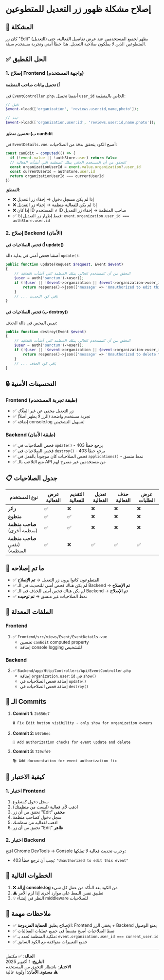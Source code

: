 # إصلاح مشكلة ظهور زر التعديل للمتطوعين

## 🐛 المشكلة
كان زر "Edit" (التعديل) يظهر لجميع المستخدمين عند عرض تفاصيل الفعالية، حتى المتطوعين الذين لا يملكون صلاحية التعديل. هذا خطأ أمني وتجربة مستخدم سيئة.

## ✅ الحل المُطبق

### 1. إصلاح Frontend (واجهة المستخدم)

#### أ) تحميل بيانات صاحب المنظمة
في `EventController.php`، أضفنا تحميل `user_id` الخاص بالمنظمة:

```php
// قبل:
$event->load(['organization', 'reviews.user:id,name,photo']);

// بعد:
$event->load(['organization.user:id', 'reviews.user:id,name,photo']);
```

#### ب) تحسين منطق canEdit
في `EventDetails.vue`، أصبح الكود يتحقق بدقة من الصلاحيات:

```javascript
const canEdit = computed(() => {
  if (!event.value || !authStore.user) return false
  // التحقق من أن المستخدم الحالي يملك المنظمة التي أنشأت الفعالية
  const organizationUserId = event.value.organization?.user_id
  const currentUserId = authStore.user.id
  return organizationUserId === currentUserId
})
```

**المنطق**:
- ❌ إذا لم يكن مسجل دخول → إخفاء زر التعديل
- ❌ إذا لم يكن للفعالية منظمة → إخفاء زر التعديل  
- ❌ إذا كان ID المستخدم ≠ ID صاحب المنظمة → إخفاء زر التعديل
- ✅ فقط إظهار زر التعديل إذا: `event.organization.user_id === authStore.user.id`

### 2. إصلاح Backend (الأمان)

#### أ) فحص الصلاحيات في update()
أضفنا فحص أمني في بداية دالة `update()`:

```php
public function update(Request $request, Event $event)
{
    // التحقق من أن المستخدم الحالي يملك المنظمة التي أنشأت الفعالية
    $user = auth('sanctum')->user();
    if (!$user || !$event->organization || $event->organization->user_id !== $user->id) {
        return response()->json(['message' => 'Unauthorized to edit this event'], 403);
    }
    // ... باقي كود التحديث
}
```

#### ب) فحص الصلاحيات في destroy()
نفس الفحص في دالة الحذف:

```php
public function destroy(Event $event)
{
    // التحقق من أن المستخدم الحالي يملك المنظمة التي أنشأت الفعالية
    $user = auth('sanctum')->user();
    if (!$user || !$event->organization || $event->organization->user_id !== $user->id) {
        return response()->json(['message' => 'Unauthorized to delete this event'], 403);
    }
    // ... باقي كود الحذف
}
```

## 🔒 التحسينات الأمنية

### Frontend (طبقة تجربة المستخدم)
- ✅ زر التعديل مخفي عن غير الملّاك
- ✅ تجربة مستخدم واضحة (الزر لا يظهر أصلاً)
- ✅ إضافة console.log لتسهيل التشخيص

### Backend (طبقة الأمان)
- ✅ فحص الصلاحيات في `update()` - يرجع خطأ 403
- ✅ فحص الصلاحيات في `destroy()` - يرجع خطأ 403
- ✅ فحص الصلاحيات كان موجوداً بالفعل في `applications()` - نمط متسق
- ✅ منع التلاعب بالـ API من مستخدمين غير مصرح لهم

## 📋 جدول الصلاحيات

| نوع المستخدم | عرض الفعالية | التقديم للفعالية | تعديل الفعالية | حذف الفعالية | عرض الطلبات |
|--------------|---------------|-------------------|-----------------|---------------|-------------|
| **زائر** | ✅ | ❌ | ❌ | ❌ | ❌ |
| **متطوع** | ✅ | ✅ | ❌ | ❌ | ❌ |
| **صاحب منظمة** (منظمة أخرى) | ✅ | ✅ | ❌ | ❌ | ❌ |
| **صاحب منظمة** (نفس المنظمة) | ✅ | ❌ | ✅ | ✅ | ✅ |

## 🎯 ما تم إصلاحه

- ✅ المتطوعون كانوا يرون زر التعديل → **تم الإصلاح**
- ✅ لم يكن هناك فحص أمني للتحديث في الـ Backend → **تم الإصلاح**
- ✅ لم يكن هناك فحص أمني للحذف في الـ Backend → **تم الإصلاح**
- ✅ نمط الصلاحيات غير متسق → **تم توحيده**

## 📁 الملفات المعدلة

### Frontend
1. ✅ `Frontend/src/views/Event/EventDetails.vue`
   - تحسين `canEdit` computed property
   - إضافة console logging للتشخيص

### Backend
2. ✅ `Backend/app/Http/Controllers/Api/EventController.php`
   - إضافة `organization.user:id` في `show()`
   - إضافة فحص الصلاحيات في `update()`
   - إضافة فحص الصلاحيات في `destroy()`

## 🔄 الـ Commits

1. **Commit 1**: `2b556e7`
   ```
   🔒 Fix Edit button visibility - only show for organization owners
   ```

2. **Commit 2**: `b97b6ec`
   ```
   🔐 Add authorization checks for event update and delete
   ```

3. **Commit 3**: `729cfd9`
   ```
   📚 Add documentation for event authorization fix
   ```

## 🧪 كيفية الاختبار

### 1. اختبار Frontend
1. سجل دخول كمتطوع
2. اذهب لأي فعالية (ليست من منظمتك)
3. تحقق من أن زر "Edit" **مخفي**
4. سجل دخول كصاحب منظمة
5. اذهب لفعالية من منظمتك
6. تحقق من أن زر "Edit" **ظاهر**

### 2. اختبار Backend
افتح Chrome DevTools → Console وجرب تحديث فعالية لا تملكها:
- يجب أن ترجع خطأ 403: `"Unauthorized to edit this event"`

## 🚀 الخطوات التالية

1. ❌ **إزالة console.log** من الكود بعد التأكد من عمل كل شيء
2. ⚠️ تطبيق نفس النمط على موارد أخرى إذا لزم الأمر
3. 💡 النظر في إنشاء middleware للصلاحيات

## 📝 ملاحظات مهمة

- ✅ الإصلاح يطبق **الحماية المزدوجة**: Frontend يخفي الزر + Backend يمنع الوصول
- ✅ نمط الصلاحيات أصبح متسقاً في جميع عمليات الفعاليات
- ✅ ملكية المنظمة تُحدد بـ: `event.organization.user_id === current_user.id`
- ✅ جميع التغييرات متوافقة مع الكود السابق

---

**الحالة**: ✅ مكتمل  
**التاريخ**: 1 أكتوبر 2025  
**الاختبار**: بانتظار التحقق من المستخدم  
**مستوى الأمان**: أولوية عالية ⚠️
